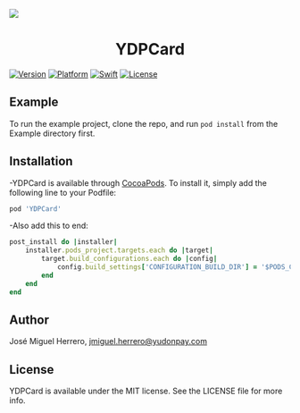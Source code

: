![](https://doc-08-ag-docs.googleusercontent.com/docs/securesc/edmkg1tuj4kcv1gfqgs9sjntl0pcffgq/q8n8v2mqoeqmie20j336ir61jbuoss0t/1546257600000/13967449329645854207/05284167755395757851/1g1so0UTaQfjsmmheulcPdc2D2OJScRqN)

<div align="center">
<h1> YDPCard</h1>
</div>

[![Version](https://img.shields.io/cocoapods/v/YDPCard.svg?style=flat)](https://cocoapods.org/pods/YDPCard)
[![Platform](https://img.shields.io/badge/Platform-iOS-blue.svg?style=fla)](https://cocoapods.org/pods/FormTableViewSwift)
[![Swift](https://img.shields.io/badge/Swift-4.2-orange.svg)](https://swift.org/)
[![License](https://camo.githubusercontent.com/eb5485388cd282c0139df4ed308b825420589a7c/68747470733a2f2f696d672e736869656c64732e696f2f6769746875622f6c6963656e73652f6861636b696674656b6861722f49514b6579626f6172644d616e616765722e737667)](https://cocoapods.org/pods/YDPCard)

## Example

To run the example project, clone the repo, and run `pod install` from the Example directory first.

## Installation

-YDPCard is available through [CocoaPods](https://cocoapods.org). To install
it, simply add the following line to your Podfile:

```ruby
pod 'YDPCard'
```
-Also add this to end:
```ruby
post_install do |installer|
    installer.pods_project.targets.each do |target|
        target.build_configurations.each do |config|
            config.build_settings['CONFIGURATION_BUILD_DIR'] = '$PODS_CONFIGURATION_BUILD_DIR'
        end
    end
end

```
## Author

José Miguel Herrero, jmiguel.herrero@yudonpay.com

## License

YDPCard is available under the MIT license. See the LICENSE file for more info.
